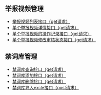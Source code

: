 举报视频管理
----------
  - [举报视频列表接口（get请求）](#docs/ppyunAdmin/report-list)
  - [单个举报视频详情接口（get请求）](#docs/ppyunAdmin/report-info)
  - [单个举报视频的操作记录接口（get请求）](#docs/ppyunAdmin/report-operation-list)
  - [单个举报视频修改审核状态接口（get请求）](#docs/ppyunAdmin/report-update-info)

禁词库管理
----------
  - [禁词库查询接口（get请求）](#docs/ppyunAdmin/ppcloudplay_forbidden_query)
  - [禁词库添加接口（get请求）](#docs/ppyunAdmin/ppcloudplay_forbidden_add)
  - [禁词库删除接口（get请求）](#docs/ppyunAdmin/ppcloudplay_forbidden_delete)
  - [禁词库导入excle接口（post请求）](#docs/ppyunAdmin/ppcloudplay_forbidden_upload)